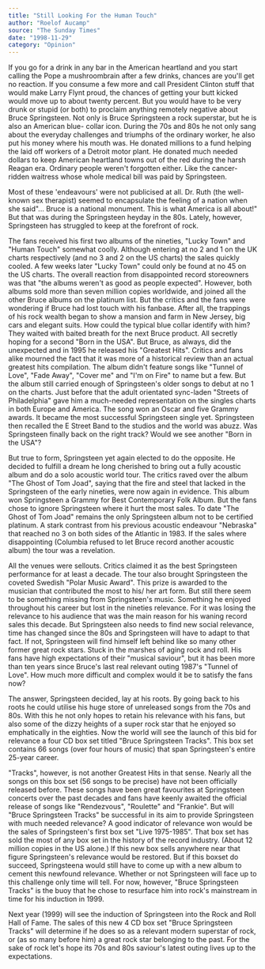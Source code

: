 ```yaml
---
title: "Still Looking For the Human Touch"
author: "Roelof Aucamp"
source: "The Sunday Times"
date: "1998-11-29"
category: "Opinion"
---
```


If you go for a drink in any bar in the American heartland and you start calling the Pope a mushroombrain after a few drinks, chances are you'll get no reaction. If you consume a few more and call President Clinton stuff that would make Larry Flynt proud, the chances of getting your butt kicked would move up to about twenty percent. But you would have to be very drunk or stupid (or both) to proclaim anything remotely negative about Bruce Springsteen. Not only is Bruce Springsteen a rock superstar, but he is also an American blue- collar icon. During the 70s and 80s he not only sang about the everyday challenges and triumphs of the ordinary worker, he also put his money where his mouth was. He donated millions to a fund helping the laid off workers of a Detroit motor plant. He donated much needed dollars to keep American heartland towns out of the red during the harsh Reagan era. Ordinary people weren't forgotten either. Like the cancer-ridden waitress whose whole medical bill was paid by Springsteen.

Most of these 'endeavours' were not publicised at all. Dr. Ruth (the well- known sex therapist) seemed to encapsulate the feeling of a nation when she said"... Bruce is a national monument. This is what America is all about!" But that was during the Springsteen heyday in the 80s. Lately, however, Springsteen has struggled to keep at the forefront of rock.

The fans received his first two albums of the nineties, "Lucky Town" and "Human Touch" somewhat coolly. Although entering at no 2 and 1 on the UK charts respectively (and no 3 and 2 on the US charts) the sales quickly cooled. A few weeks later "Lucky Town" could only be found at no 45 on the US charts. The overall reaction from disappointed record storeowners was that "the albums weren't as good as people expected". However, both albums sold more than seven million copies worldwide, and joined all the other Bruce albums on the platinum list. But the critics and the fans were wondering if Bruce had lost touch with his fanbase. After all, the trappings of his rock wealth began to show a mansion and farm in New Jersey, big cars and elegant suits. How could the typical blue collar identify with him? They waited with baited breath for the next Bruce product. All secretly hoping for a second "Born in the USA". But Bruce, as always, did the unexpected and in 1995 he released his "Greatest Hits". Critics and fans alike mourned the fact that it was more of a historical review than an actual greatest hits compilation. The album didn't feature songs like "Tunnel of Love", "Fade Away", "Cover me" and "I'm on Fire" to name but a few. But the album still carried enough of Springsteen's older songs to debut at no 1 on the charts. Just before that the adult orientated sync-laden "Streets of Philadelphia" gave him a much-needed representation on the singles charts in both Europe and America. The song won an Oscar and five Grammy awards. It became the most successful Springsteen single yet. Springsteen then recalled the E Street Band to the studios and the world was abuzz. Was Springsteen finally back on the right track? Would we see another "Born in the USA"?

But true to form, Springsteen yet again elected to do the opposite. He decided to fulfill a dream he long cherished to bring out a fully acoustic album and do a solo acoustic world tour. The critics raved over the album "The Ghost of Tom Joad", saying that the fire and steel that lacked in the Springsteen of the early nineties, were now again in evidence. This album won Springsteen a Grammy for Best Contemporary Folk Album. But the fans chose to ignore Springsteen where it hurt the most sales. To date "The Ghost of Tom Joad" remains the only Springsteen album not to be certified platinum. A stark contrast from his previous acoustic endeavour "Nebraska" that reached no 3 on both sides of the Atlantic in 1983. If the sales where disappointing (Columbia refused to let Bruce record another acoustic album) the tour was a revelation.

All the venues were sellouts. Critics claimed it as the best Springsteen performance for at least a decade. The tour also brought Springsteen the coveted Swedish "Polar Music Award". This prize is awarded to the musician that contributed the most to his/ her art form. But still there seem to be something missing from Springsteen's music. Something he enjoyed throughout his career but lost in the nineties relevance. For it was losing the relevance to his audience that was the main reason for his waning record sales this decade. But Springsteen also needs to find new social relevance, time has changed since the 80s and Springsteen will have to adapt to that fact. If not, Springsteen will find himself left behind like so many other former great rock stars. Stuck in the marshes of aging rock and roll. His fans have high expectations of their "musical saviour", but it has been more than ten years since Bruce's last real relevant outing 1987's "Tunnel of Love". How much more difficult and complex would it be to satisfy the fans now?

The answer, Springsteen decided, lay at his roots. By going back to his roots he could utilise his huge store of unreleased songs from the 70s and 80s. With this he not only hopes to retain his relevance with his fans, but also some of the dizzy heights of a super rock star that he enjoyed so emphatically in the eighties. Now the world will see the launch of this bid for relevance a four CD box set titled "Bruce Springsteen Tracks". This box set contains 66 songs (over four hours of music) that span Springsteen's entire 25-year career.

"Tracks", however, is not another Greatest Hits in that sense. Nearly all the songs on this box set (56 songs to be precise) have not been officially released before. These songs have been great favourites at Springsteen concerts over the past decades and fans have keenly awaited the official release of songs like "Rendezvous", "Roulette" and "Frankie". But will "Bruce Springsteen Tracks" be successful in its aim to provide Springsteen with much needed relevance? A good indicator of relevance won would be the sales of Springsteen's first box set "Live 1975-1985". That box set has sold the most of any box set in the history of the record industry. (About 12 million copies in the US alone.) If this new box sells anywhere near that figure Springsteen's relevance would be restored. But if this boxset do succeed, Springsteena would still have to come up with a new album to cement this newfound relevance. Whether or not Springsteen will face up to this challenge only time will tell. For now, however, "Bruce Springsteen Tracks" is the buoy that he chose to resurface him into rock's mainstream in time for his induction in 1999.

Next year (1999) will see the induction of Springsteen into the Rock and Roll Hall of Fame. The sales of this new 4 CD box set "Bruce Springsteen Tracks" will determine if he does so as a relevant modern superstar of rock, or (as so many before him) a great rock star belonging to the past. For the sake of rock let's hope its 70s and 80s saviour's latest outing lives up to the expectations.
